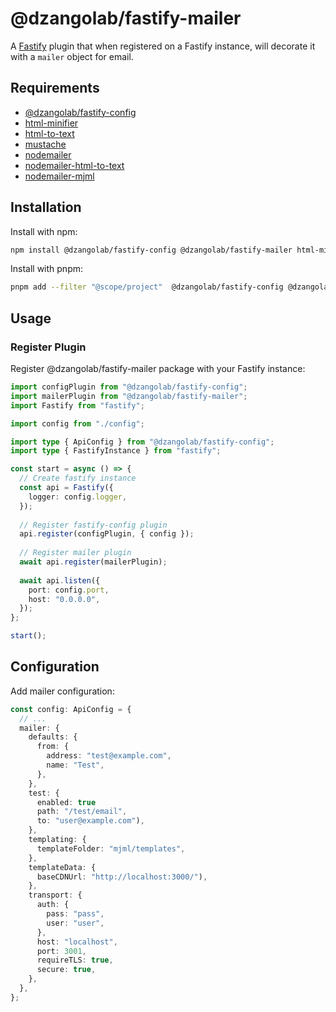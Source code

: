 # @dzangolab/fastify-mailer

A [Fastify](https://github.com/fastify/fastify) plugin that when registered on a Fastify instance, will decorate it with a `mailer` object for email.

## Requirements

- [@dzangolab/fastify-config](../config/)
- [html-minifier](https://github.com/kangax/html-minifier)
- [html-to-text](https://github.com/html-to-text/node-html-to-text)
- [mustache](https://github.com/janl/mustache.js)
- [nodemailer](https://github.com/nodemailer/nodemailer)
- [nodemailer-html-to-text](https://github.com/andris9/nodemailer-html-to-text)
- [nodemailer-mjml](https://github.com/Thomascogez/nodemailer-mjml)

## Installation

Install with npm:

```bash
npm install @dzangolab/fastify-config @dzangolab/fastify-mailer html-minifier html-to-text mustache nodemailer nodemailer nodemailer-html-to-text nodemailer-mjml
```

Install with pnpm:

```bash
pnpm add --filter "@scope/project"  @dzangolab/fastify-config @dzangolab/fastify-mailer html-minifier html-to-text mustache nodemailer nodemailer nodemailer-html-to-text nodemailer-mjml
```

## Usage

### Register Plugin

Register @dzangolab/fastify-mailer package with your Fastify instance:

```typescript
import configPlugin from "@dzangolab/fastify-config";
import mailerPlugin from "@dzangolab/fastify-mailer";
import Fastify from "fastify";

import config from "./config";

import type { ApiConfig } from "@dzangolab/fastify-config";
import type { FastifyInstance } from "fastify";

const start = async () => {
  // Create fastify instance
  const api = Fastify({
    logger: config.logger,
  });
  
  // Register fastify-config plugin
  api.register(configPlugin, { config });
  
  // Register mailer plugin
  await api.register(mailerPlugin);
  
  await api.listen({
    port: config.port,
    host: "0.0.0.0",
  });
};

start();
```

## Configuration

Add mailer configuration:

```typescript
const config: ApiConfig = {
  // ...
  mailer: {
    defaults: {
      from: {
        address: "test@example.com",
        name: "Test",
      },
    },
    test: {
      enabled: true
      path: "/test/email",
      to: "user@example.com"),
    },
    templating: {
      templateFolder: "mjml/templates",
    },
    templateData: {
      baseCDNUrl: "http://localhost:3000/"),
    },
    transport: {
      auth: {
        pass: "pass",
        user: "user",
      },
      host: "localhost",
      port: 3001,
      requireTLS: true,
      secure: true,
    },
  },
};
```
